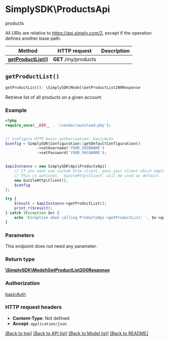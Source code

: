 # SimplySDK\ProductsApi

products

All URIs are relative to https://api.simply.com/2, except if the operation defines another base path.

| Method | HTTP request | Description |
| ------------- | ------------- | ------------- |
| [**getProductList()**](ProductsApi.md#getProductList) | **GET** /my/products |  |


## `getProductList()`

```php
getProductList(): \SimplySDK\Model\GetProductList200Response
```



Retrieve list of all products on a given account

### Example

```php
<?php
require_once(__DIR__ . '/vendor/autoload.php');


// Configure HTTP basic authorization: basicAuth
$config = SimplySDK\Configuration::getDefaultConfiguration()
              ->setUsername('YOUR_USERNAME')
              ->setPassword('YOUR_PASSWORD');


$apiInstance = new SimplySDK\Api\ProductsApi(
    // If you want use custom http client, pass your client which implements `GuzzleHttp\ClientInterface`.
    // This is optional, `GuzzleHttp\Client` will be used as default.
    new GuzzleHttp\Client(),
    $config
);

try {
    $result = $apiInstance->getProductList();
    print_r($result);
} catch (Exception $e) {
    echo 'Exception when calling ProductsApi->getProductList: ', $e->getMessage(), PHP_EOL;
}
```

### Parameters

This endpoint does not need any parameter.

### Return type

[**\SimplySDK\Model\GetProductList200Response**](../Model/GetProductList200Response.md)

### Authorization

[basicAuth](../../README.md#basicAuth)

### HTTP request headers

- **Content-Type**: Not defined
- **Accept**: `application/json`

[[Back to top]](#) [[Back to API list]](../../README.md#endpoints)
[[Back to Model list]](../../README.md#models)
[[Back to README]](../../README.md)

